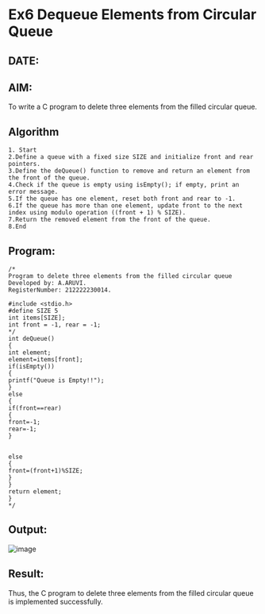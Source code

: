 # Ex6 Dequeue Elements from Circular Queue
## DATE:
## AIM:
To write a C program to delete three elements from the filled circular queue.

## Algorithm
```
1. Start
2.Define a queue with a fixed size SIZE and initialize front and rear pointers.
3.Define the deQueue() function to remove and return an element from the front of the queue.
4.Check if the queue is empty using isEmpty(); if empty, print an error message.
5.If the queue has one element, reset both front and rear to -1.
6.If the queue has more than one element, update front to the next index using modulo operation ((front + 1) % SIZE).
7.Return the removed element from the front of the queue.
8.End
```
## Program:
```
/*
Program to delete three elements from the filled circular queue
Developed by: A.ARUVI.
RegisterNumber: 212222230014.

#include <stdio.h> 
#define SIZE 5 
int items[SIZE]; 
int front = -1, rear = -1; 
*/ 
int deQueue() 
{ 
int element; 
element=items[front]; 
if(isEmpty()) 
{ 
printf("Queue is Empty!!"); 
} 
else 
{ 
if(front==rear) 
{ 
front=-1; 
rear=-1; 
} 
  
  
else 
{ 
front=(front+1)%SIZE; 
} 
} 
return element; 
}  
*/
```

## Output:

![image](https://github.com/user-attachments/assets/2e8f09af-ef23-475c-b22a-16ec23633893)


## Result:
Thus, the C program to delete three elements from the filled circular queue is implemented successfully.
